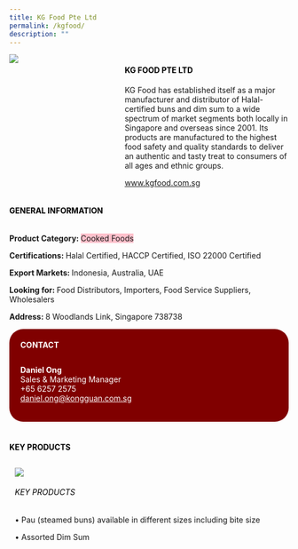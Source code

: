 ```yaml
---
title: KG Food Pte Ltd
permalink: /kgfood/
description: ""
---
```


<head>
	<div class="flex-paragraph">
		<!--hi there! this is a comment and will provide you with instructional guides-->
		<!--insert booth number here!-->
		<p style="text-transform: uppercase"></p></div>
			<div class="flex-container" style="display: flex; flex-wrap: wrap;">
				<!--insert DOWNLOAD link of company logo between the " marks!-->
			<div class="card sgds" style="flex: 1 1 40%; display: block;"><img src="https://drive.google.com/uc?export=download&id=1QqKlew6pOaHt4BpCqC28nN3OnMxZdgkz"></div>
	<div class="card-sgds" style="flex: 1 1 58%; display: block; margin-left: 3px">
		<h4 style="text-transform: uppercase; color: black;"><!--insert the exhibitor's name between the <b> tags here--><b>KG Food Pte Ltd</b></h4><!--insert the exhibitor's description between the <p> tags here-->
		<p>KG Food has established itself as a major manufacturer and
distributor of Halal-certified buns and dim sum to a wide spectrum of
market segments both locally in Singapore and overseas since 2001.
Its products are manufactured to the highest food safety and quality
standards to deliver an authentic and tasty treat to consumers of all
ages and ethnic groups.</p>
		<!--insert the exhibitor's website link, making sure there is "https:// www." present please. make sure the entire https link goes in between the " marks-->
		<p><a href="www.kgfood.com.sg" target="_blank"><!--insert the www website link here (no need for https)-->www.kgfood.com.sg</a></p>
	</div>
</div>
</head>

<body>
	<h4 style="text-transform: uppercase; color: black;"><b>General Information</b></h4>
		<div class="flex-container" style="display: flex; flex-wrap: wrap;">
			<div class="card sgds" style="flex: 1 1 65%; display: block; align-self: stretch">
			<div class="flex-paragraph">
			<p><b>Product Category: </b><span style=" background-color: pink; border-radius: 10 px;"><!--insert the exhibitor's pdt cat between the <p> tags here-->Cooked Foods</span></p> 
				<p><b>Certifications: </b><!--insert all the exhibitor's certifications between the </b> and </p> here-->Halal Certified, HACCP Certified, ISO 22000 Certified</p>
			<p><b>Export Markets: </b><!--insert all the exhibitor's export markets between the </b> and </p> here-->Indonesia, Australia, UAE</p>
			<p style="margin-bottom: 10px;"><b>Looking for: </b><!--insert all the exhibitor's potential business partners between the </b> and </p> here-->Food Distributors, Importers, Food Service Suppliers, Wholesalers</p><p><b>Address: </b><!--insert all the exhibitor's address the </b> and </p> here-->8 Woodlands Link, Singapore 738738</p>
			</div>
		</div>
		<div class="card sgds" style="flex: 1 1 35%; padding: 10px; display: block; background-color: maroon; border-radius: 25px; align-self: center;">
		<h4 style="color: white; margin-top: 10px; margin-left: 10px;">CONTACT</h4>
		<div class="flex-paragraph">
			<!--replace with exhibitor's: -->
			<p style="padding: 10px; color: white;"><b><!-- POC name-->Daniel Ong</b><br><!-- designation-->Sales & Marketing Manager<br><!--contact number-->+65 6257 2575<br><!-- for linking purposes, insert their email after "mailto:"...--><a href="mailto:daniel.ong@kongguan.com.sg" style="color: white;"><!--...and also include the display email before </a> here-->daniel.ong@kongguan.com.sg</a></p>
		</div>
			</div>
		</div>
	<br>
		<h4 style="text-transform: uppercase; color: black;"><b>key products</b></h4>
<div style="display: flex; flex-wrap: wrap;">
  <div class="card sgds" style="flex: 1 1 47%; margin: 10px; display: block;"><!--insert the exhibitor's DOWNLOAD image for product between the " marks here-->
	<div class="flex-image" style="display: block;"><img src="https://drive.google.com/uc?export=download&id=1iZ5KfY7ZmDj3do1iREJjRL-hF0AHvDTm"></div>
	<div class="flex-paragraph">
		<h6 style="text-transform: uppercase; color: black;"><!--insert product name before </h6> and product description after <p>-->KEY PRODUCTS</h6>
		<p>• Pau (steamed buns) available in different sizes including bite size</p>
			
<p>• Assorted Dim Sum</p></div>
	<!--don't delete these 2 tags. double check how the layout looks on the right too and lemme know if there are any problems! thank u so much for ur hardwork!-->
	</div>
</body>